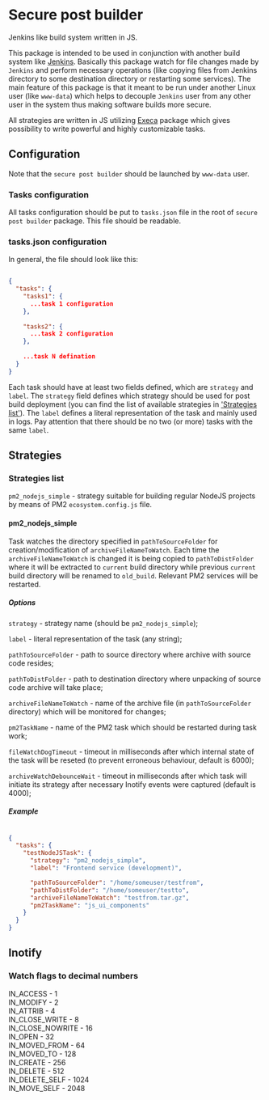 # Secure post builder

Jenkins like build system written in JS.

This package is intended to be used in conjunction with another build system like [Jenkins](https://jenkins.io/). Basically this package watch for file changes made by `Jenkins` and perform
necessary operations (like copying files from Jenkins directory to some destination directory or restarting some services). The main feature of this package is that it meant to be run under 
another Linux user (like `www-data`) which helps to decouple `Jenkins` user from any other user in the system thus making software builds more secure.

All strategies are written in JS utilizing [Execa](https://github.com/sindresorhus/execa) package which gives possibility to write powerful and highly customizable tasks.

## Configuration

Note that the `secure post builder` should be launched by `www-data` user.

### Tasks configuration

All tasks configuration should be put to `tasks.json` file in the root of `secure post builder` package. This file should be readable.

### tasks.json configuration

In general, the file should look like this:

```json

{
  "tasks": {
    "tasks1": {
      ...task 1 configuration
    },
    
    "tasks2": {
      ...task 2 configuration
    },
    
    ...task N defination
  }
}

```

Each task should have at least two fields defined, which are `strategy` and `label`. The `strategy` field defines which strategy should be used for post build deployment (you can find the 
list of available strategies in ['Strategies list'](#strategies-list)). The `label` defines a literal representation of the task and mainly used in logs. Pay attention that
there should be no two (or more) tasks with the same `label`.

## Strategies

### Strategies list

`pm2_nodejs_simple` - strategy suitable for building regular NodeJS projects by means of PM2 `ecosystem.config.js` file.

#### pm2_nodejs_simple

Task watches the directory specified in `pathToSourceFolder` for creation/modification of `archiveFileNameToWatch`. Each time the `archiveFileNameToWatch` is changed it is being copied to
`pathToDistFolder` where it will be extracted to `current` build directory while previous `current` build directory will be renamed to `old_build`. Relevant PM2 services will be restarted.

##### Options

`strategy` - strategy name (should be `pm2_nodejs_simple`);

`label` - literal representation of the task (any string);

`pathToSourceFolder` - path to source directory where archive with source code resides;

`pathToDistFolder` - path to destination directory where unpacking of source code archive will take place;

`archiveFileNameToWatch` - name of the archive file (in `pathToSourceFolder` directory) which will be monitored for changes;
  
`pm2TaskName` - name of the PM2 task which should be restarted during task work;
  
`fileWatchDogTimeout` - timeout in milliseconds after which internal state of the task will be reseted (to prevent erroneous behaviour, default is 6000);

`archiveWatchDebounceWait` - timeout in milliseconds after which task will initiate its strategy after necessary Inotify events were captured (default is 4000);

##### Example

```json

{
  "tasks": {
    "testNodeJSTask": {
      "strategy": "pm2_nodejs_simple",
      "label": "Frontend service (development)",

      "pathToSourceFolder": "/home/someuser/testfrom",
      "pathToDistFolder": "/home/someuser/testto",
      "archiveFileNameToWatch": "testfrom.tar.gz",
      "pm2TaskName": "js_ui_components"
    }
  }
}

```

## Inotify

### Watch flags to decimal numbers

IN_ACCESS        - 1 <br/>
IN_MODIFY        - 2 <br/>
IN_ATTRIB        - 4 <br/>
IN_CLOSE_WRITE   - 8 <br/>
IN_CLOSE_NOWRITE - 16 <br/>
IN_OPEN          - 32 <br/>
IN_MOVED_FROM    - 64 <br/>
IN_MOVED_TO      - 128 <br/>
IN_CREATE        - 256 <br/>
IN_DELETE        - 512 <br/>
IN_DELETE_SELF   - 1024 <br/>
IN_MOVE_SELF     - 2048

